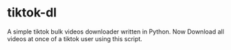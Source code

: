 # tiktok-dl
A simple tiktok bulk videos downloader written in Python. Now Download all videos at once of a tiktok user using this script.
